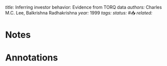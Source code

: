 *title:* Inferring investor behavior: Evidence from TORQ data
*authors:* Charles M.C. Lee, Balkrishna Radhakrishna
*year:* 1999
*tags:* 
*status:* #📥
*related:*

# Notes 

# Annotations